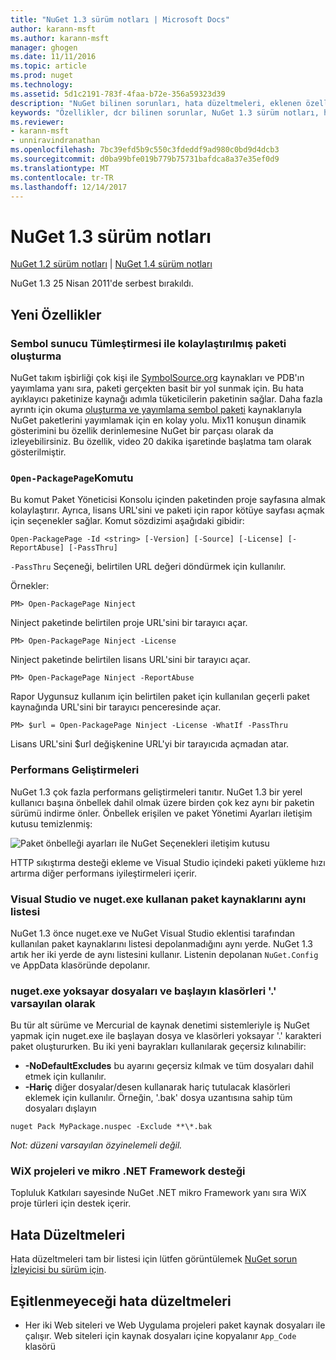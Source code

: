 ```yaml
---
title: "NuGet 1.3 sürüm notları | Microsoft Docs"
author: karann-msft
ms.author: karann-msft
manager: ghogen
ms.date: 11/11/2016
ms.topic: article
ms.prod: nuget
ms.technology: 
ms.assetid: 5d1c2191-783f-4faa-b72e-356a59323d39
description: "NuGet bilinen sorunları, hata düzeltmeleri, eklenen özellikleri ve dcr dahil olmak üzere 1.3 için sürüm notları."
keywords: "Özellikler, dcr bilinen sorunlar, NuGet 1.3 sürüm notları, hata düzeltmeleri eklendi"
ms.reviewer:
- karann-msft
- unniravindranathan
ms.openlocfilehash: 7bc39efd5b9c550c3fdeddf9ad980c0bd9d4dcb3
ms.sourcegitcommit: d0ba99bfe019b779b75731bafdca8a37e35ef0d9
ms.translationtype: MT
ms.contentlocale: tr-TR
ms.lasthandoff: 12/14/2017
---
```

# <a name="nuget-13-release-notes"></a>NuGet 1.3 sürüm notları

[NuGet 1.2 sürüm notları](../release-notes/nuget-1.2.md) | [NuGet 1.4 sürüm notları](../release-notes/nuget-1.4.md)

NuGet 1.3 25 Nisan 2011'de serbest bırakıldı.

## <a name="new-features"></a>Yeni Özellikler

### <a name="streamlined-package-creation-with-symbol-server-integration"></a>Sembol sunucu Tümleştirmesi ile kolaylaştırılmış paketi oluşturma

NuGet takım işbirliği çok kişi ile [SymbolSource.org](http://www.symbolsource.org/) kaynakları ve PDB'ın yayımlama yanı sıra, paketi gerçekten basit bir yol sunmak için. Bu hata ayıklayıcı paketinize kaynağı adımla tüketicilerin paketinin sağlar. Daha fazla ayrıntı için okuma [oluşturma ve yayımlama sembol paketi](../create-packages/symbol-packages.md) kaynaklarıyla NuGet paketlerini yayımlamak için en kolay yolu. Mix11 konuşun dinamik gösterimini bu özellik derinlemesine NuGet bir parçası olarak da izleyebilirsiniz. Bu özellik, video 20 dakika işaretinde başlatma tam olarak gösterilmiştir.

### <a name="open-packagepage-command"></a>`Open-PackagePage`Komutu

Bu komut Paket Yöneticisi Konsolu içinden paketinden proje sayfasına almak kolaylaştırır. Ayrıca, lisans URL'sini ve paketi için rapor kötüye sayfası açmak için seçenekler sağlar.
Komut sözdizimi aşağıdaki gibidir:

    Open-PackagePage -Id <string> [-Version] [-Source] [-License] [-ReportAbuse] [-PassThru]

`-PassThru` Seçeneği, belirtilen URL değeri döndürmek için kullanılır.

Örnekler:

    PM> Open-PackagePage Ninject

Ninject paketinde belirtilen proje URL'sini bir tarayıcı açar.

    PM> Open-PackagePage Ninject -License

Ninject paketinde belirtilen lisans URL'sini bir tarayıcı açar.

    PM> Open-PackagePage Ninject -ReportAbuse

Rapor Uygunsuz kullanım için belirtilen paket için kullanılan geçerli paket kaynağında URL'sini bir tarayıcı penceresinde açar.

    PM> $url = Open-PackagePage Ninject -License -WhatIf -PassThru

Lisans URL'sini $url değişkenine URL'yi bir tarayıcıda açmadan atar.

### <a name="performance-improvements"></a>Performans Geliştirmeleri

NuGet 1.3 çok fazla performans geliştirmeleri tanıtır. NuGet 1.3 bir yerel kullanıcı başına önbellek dahil olmak üzere birden çok kez aynı bir paketin sürümü indirme önler. Önbellek erişilen ve paket Yönetimi Ayarları iletişim kutusu temizlenmiş:

![Paket önbelleği ayarları ile NuGet Seçenekleri iletişim kutusu](./media/nuget-options.png)

HTTP sıkıştırma desteği ekleme ve Visual Studio içindeki paketi yükleme hızı artırma diğer performans iyileştirmeleri içerir.

### <a name="visual-studio-and-nugetexe-uses-the-same-list-of-package-sources"></a>Visual Studio ve nuget.exe kullanan paket kaynaklarını aynı listesi

NuGet 1.3 önce nuget.exe ve NuGet Visual Studio eklentisi tarafından kullanılan paket kaynaklarını listesi depolanmadığını aynı yerde. NuGet 1.3 artık her iki yerde de aynı listesini kullanır. Listenin depolanan `NuGet.Config` ve AppData klasöründe depolanır.

### <a name="nugetexe-ignores-files-and-folders-that-start-with--by-default"></a>nuget.exe yoksayar dosyaları ve başlayın klasörleri '.' varsayılan olarak

Bu tür alt sürüme ve Mercurial de kaynak denetimi sistemleriyle iş NuGet yapmak için nuget.exe ile başlayan dosya ve klasörleri yoksayar '.' karakteri paket oluştururken. Bu iki yeni bayrakları kullanılarak geçersiz kılınabilir:

* __-NoDefaultExcludes__ bu ayarını geçersiz kılmak ve tüm dosyaları dahil etmek için kullanılır.
* __-Hariç__ diğer dosyalar/desen kullanarak hariç tutulacak klasörleri eklemek için kullanılır. Örneğin, '.bak' dosya uzantısına sahip tüm dosyaları dışlayın

```
nuget Pack MyPackage.nuspec -Exclude **\*.bak
```  

_Not: düzeni varsayılan özyinelemeli değil._

### <a name="support-for-wix-projects-and-the-net-micro-framework"></a>WiX projeleri ve mikro .NET Framework desteği

Topluluk Katkıları sayesinde NuGet .NET mikro Framework yanı sıra WiX proje türleri için destek içerir.

## <a name="bug-fixes"></a>Hata Düzeltmeleri

Hata düzeltmeleri tam bir listesi için lütfen görüntülemek [NuGet sorun İzleyicisi bu sürüm için](http://nuget.codeplex.com/workitem/list/advanced?keyword=&status=All&type=All&priority=All&release=NuGet%201.3&assignedTo=All&component=All&sortField=LastUpdatedDate&sortDirection=Descending&page=0).

## <a name="bug-fixes-worth-noting"></a>Eşitlenmeyeceği hata düzeltmeleri

* Her iki Web siteleri ve Web Uygulama projeleri paket kaynak dosyaları ile çalışır.
Web siteleri için kaynak dosyaları içine kopyalanır `App_Code` klasörü
